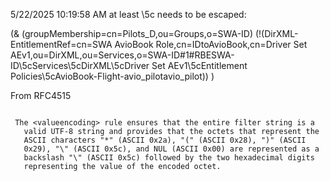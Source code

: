 5/22/2025 10:19:58 AM
at least \5c needs to be escaped:

(&
    (groupMembership=cn=Pilots_D,ou=Groups,o=SWA-ID)
    (!(DirXML-EntitlementRef=cn=SWA AvioBook Role,cn=IDtoAvioBook,cn=Driver Set AEv1,ou=DirXML,ou=Services,o=SWA-ID#1#<ref><src>RBE</src><id>SWA-ID\5cServices\5cDirXML\5cDriver Set AEv1\5cEntitlement Policies\5cAvioBook-Flight-avio_pilot</id><param>avio_pilot</param></ref>))
)

From RFC4515
```

 The <valueencoding> rule ensures that the entire filter string is a
   valid UTF-8 string and provides that the octets that represent the
   ASCII characters "*" (ASCII 0x2a), "(" (ASCII 0x28), ")" (ASCII
   0x29), "\" (ASCII 0x5c), and NUL (ASCII 0x00) are represented as a
   backslash "\" (ASCII 0x5c) followed by the two hexadecimal digits
   representing the value of the encoded octet.
```